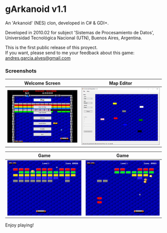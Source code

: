 # gArkanoid v1.1

An 'Arkanoid' (NES) clon, developed in C# & GDI+. 

Developed in 2010.02 for subject 'Sistemas de Procesamiento de Datos', Universidad Tecnológica Nacional (UTN), Buenos Aires, Argentina. 

This is the first public release of this proyect.  
If you want, please send to me your feedback about this game: andres.garcia.alves@gmail.com

### Screenshots

| Welcome Screen   | Map Editor       |
|------------------|------------------|
| ![](Resources/screenshot-welcome.png) | ![](Resources/screenshot-map-editor.png) |

| Game             |  Game            |
|------------------|------------------|
| ![](Resources/screenshot-game-01.png) | ![](Resources/screenshot-game-02.png) |

Enjoy playing!
